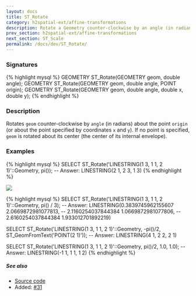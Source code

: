 ```yaml
---
layout: docs
title: ST_Rotate
category: h2spatial-ext/affine-transformations
description: Rotate a Geometry counter-clockwise by an angle (in radians) about a point 
prev_section: h2spatial-ext/affine-transformations
next_section: ST_Scale
permalink: /docs/dev/ST_Rotate/
---
```


### Signatures

{% highlight mysql %}
GEOMETRY ST_Rotate(GEOMETRY geom, double angle);
GEOMETRY ST_Rotate(GEOMETRY geom, double angle, POINT origin);
GEOMETRY ST_Rotate(GEOMETRY geom, double angle, double x, double y);
{% endhighlight %}

### Description

Rotates `geom` counter-clockwise by `angle` (in radians) about the point
`origin` (or about the point specified by coordinates `x` and `y`).  If no
point is specified, `geom` is rotated about its center (the center of its
internal envelope).

### Examples

{% highlight mysql %}
SELECT ST_Rotate('LINESTRING(1 3, 1 1, 2 1)'::Geometry, pi());
-- Answer:    LINESTRING(2 1, 2 3, 1 3)
{% endhighlight %}

<img class="displayed" src="../ST_Rotate.png"/>

{% highlight mysql %}
SELECT ST_Rotate('LINESTRING(1 3, 1 1, 2 1)'::Geometry, pi() / 3);
-- Answer: LINESTRING(0.3839745962155607 2.0669872981077813,
--                    2.1160254037844384 1.0669872981077806,
--                    2.6160254037844384 1.933012701892219)

SELECT ST_Rotate('LINESTRING(1 3, 1 1, 2 1)'::Geometry, -pi()/2, ST_GeomFromText('POINT(2 1)'));
-- Answer:    LINESTRING(4 1, 2 2, 2 1)

SELECT ST_Rotate('LINESTRING(1 3, 1 1, 2 1)'::Geometry, pi()/2, 1.0, 1.0);
-- Answer:    LINESTRING(-1 1, 1 1, 1 2)
{% endhighlight %}

##### See also

* <a href="https://github.com/irstv/H2GIS/blob/master/h2spatial-ext/src/main/java/org/h2gis/h2spatialext/function/spatial/affine_transformations/ST_Rotate.java" target="_blank">Source code</a>
* Added: <a href="https://github.com/irstv/H2GIS/pull/31" target="_blank">#31</a>
